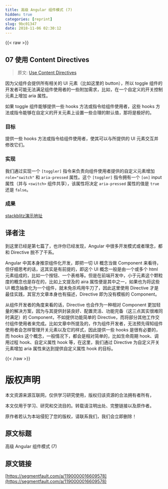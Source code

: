 ```yaml
---
title: 高级 Angular 组件模式 (7)
hidden: true
categories: [reprint]
slug: 9bc01347
date: 2018-11-06 02:30:12
---
```


{{< raw >}}
<h2 id="articleHeader0">07 &#x4F7F;&#x7528; Content Directives</h2><blockquote>&#x539F;&#x6587;: <a href="https://blog.angularindepth.com/modify-user-provided-ui-with-content-directives-a3fc0c88058e" rel="nofollow noreferrer" target="_blank">Use Content Directives</a></blockquote><p>&#x56E0;&#x4E3A;&#x7236;&#x7EC4;&#x4EF6;&#x4F1A;&#x63D0;&#x4F9B;&#x6240;&#x6709;&#x76F8;&#x5173;&#x7684; UI &#x5143;&#x7D20;&#xFF08;&#x6BD4;&#x5982;&#x8FD9;&#x91CC;&#x7684; button&#xFF09;&#xFF0C;&#x6240;&#x4EE5; toggle &#x7EC4;&#x4EF6;&#x7684;&#x5F00;&#x53D1;&#x8005;&#x53EF;&#x80FD;&#x65E0;&#x6CD5;&#x6EE1;&#x8DB3;&#x7EC4;&#x4EF6;&#x4F7F;&#x7528;&#x8005;&#x7684;&#x4E00;&#x4E9B;&#x9644;&#x52A0;&#x9700;&#x6C42;&#xFF0C;&#x6BD4;&#x5982;&#xFF0C;&#x5728;&#x4E00;&#x4E2A;&#x81EA;&#x5B9A;&#x4E49;&#x7684;&#x5F00;&#x5173;&#x63A7;&#x5236;&#x5143;&#x7D20;&#x4E0A;&#x589E;&#x52A0; aria &#x5C5E;&#x6027;&#x3002;</p><p>&#x5982;&#x679C; toggle &#x7EC4;&#x4EF6;&#x80FD;&#x591F;&#x63D0;&#x4F9B;&#x4E00;&#x4E9B; hooks &#x65B9;&#x6CD5;&#x6216;&#x6307;&#x4EE4;&#x7ED9;&#x7EC4;&#x4EF6;&#x4F7F;&#x7528;&#x8005;&#xFF0C;&#x8FD9;&#x4E9B; hooks &#x65B9;&#x6CD5;&#x6216;&#x6307;&#x4EE4;&#x80FD;&#x591F;&#x5728;&#x81EA;&#x5B9A;&#x4E49;&#x7684;&#x5F00;&#x5173;&#x5143;&#x7D20;&#x4E0A;&#x8BBE;&#x7F6E;&#x4E00;&#x4E9B;&#x5408;&#x7406;&#x7684;&#x9ED8;&#x8BA4;&#x503C;&#xFF0C;&#x90A3;&#x5C06;&#x662F;&#x6781;&#x597D;&#x7684;&#x3002;</p><h3 id="articleHeader1">&#x76EE;&#x6807;</h3><p>&#x63D0;&#x4F9B;&#x4E00;&#x4E9B; hooks &#x65B9;&#x6CD5;&#x6216;&#x6307;&#x4EE4;&#x7ED9;&#x7EC4;&#x4EF6;&#x4F7F;&#x7528;&#x8005;&#xFF0C;&#x4F7F;&#x5176;&#x53EF;&#x4EE5;&#x4E0E;&#x6240;&#x63D0;&#x4F9B;&#x7684; UI &#x5143;&#x7D20;&#x4EA4;&#x4E92;&#x5E76;&#x4FEE;&#x6539;&#x5B83;&#x4EEC;&#x3002;</p><h3 id="articleHeader2">&#x5B9E;&#x73B0;</h3><p>&#x6211;&#x4EEC;&#x901A;&#x8FC7;&#x5B9E;&#x73B0;&#x4E00;&#x4E2A; <code>[toggler]</code> &#x6307;&#x4EE4;&#x6765;&#x8D1F;&#x8D23;&#x5411;&#x7EC4;&#x4EF6;&#x4F7F;&#x7528;&#x8005;&#x63D0;&#x4F9B;&#x7684;&#x81EA;&#x5B9A;&#x4E49;&#x5143;&#x7D20;&#x589E;&#x52A0; <code>role=&quot;switch&quot;</code> &#x548C; <code>aria-pressed</code> &#x5C5E;&#x6027;&#x3002;&#x8FD9;&#x4E2A; <code>[toggler]</code> &#x6307;&#x4EE4;&#x62E5;&#x6709;&#x4E00;&#x4E2A; <code>[on]</code> input &#x5C5E;&#x6027;&#xFF08;&#x5E76;&#x4E0E; <code>&lt;switch&gt;</code> &#x7EC4;&#x4EF6;&#x5171;&#x4EAB;&#xFF09;&#xFF0C;&#x8BE5;&#x5C5E;&#x6027;&#x5C06;&#x51B3;&#x5B9A; <code>aria-pressed</code> &#x5C5E;&#x6027;&#x7684;&#x503C;&#x662F; <code>true</code> &#x8FD8;&#x662F; <code>false</code>&#x3002;</p><h3 id="articleHeader3">&#x6210;&#x679C;</h3><p><a href="https://stackblitz.com/edit/adv-ng-patterns-07-use-content-directives-5kzghj" rel="nofollow noreferrer" target="_blank">stackblitz&#x6F14;&#x793A;&#x5730;&#x5740;</a></p><h2 id="articleHeader4">&#x8BD1;&#x8005;&#x6CE8;</h2><p>&#x5230;&#x8FD9;&#x91CC;&#x5DF2;&#x7ECF;&#x662F;&#x7B2C;&#x4E03;&#x7BC7;&#x4E86;&#xFF0C;&#x4E5F;&#x8BB8;&#x4F60;&#x5DF2;&#x7ECF;&#x53D1;&#x73B0;&#xFF0C;Angular &#x4E2D;&#x5F88;&#x591A;&#x5F00;&#x53D1;&#x6A21;&#x5F0F;&#x6216;&#x8005;&#x7406;&#x5FF5;&#xFF0C;&#x90FD;&#x548C; Directive &#x8131;&#x4E0D;&#x4E86;&#x5E72;&#x7CFB;&#x3002;</p><p>Angular &#x4E2D;&#x5176;&#x672C;&#x8EAB;&#x63A8;&#x5D07;&#x7EC4;&#x4EF6;&#x5316;&#x5F00;&#x53D1;&#xFF0C;&#x5373;&#x628A;&#x4E00;&#x5207; UI &#x6982;&#x5FF5;&#x5F53;&#x505A; Component &#x6765;&#x770B;&#x5F85;&#xFF0C;&#x4F46;&#x4ED4;&#x7EC6;&#x601D;&#x8003;&#x7684;&#x8BDD;&#xFF0C;&#x8FD9;&#x5176;&#x5B9E;&#x662F;&#x6709;&#x524D;&#x63D0;&#x7684;&#xFF0C;&#x5373;&#x8FD9;&#x4E2A; UI &#x6982;&#x5FF5;&#x4E00;&#x822C;&#x662F;&#x7531;&#x4E00;&#x4E2A;&#x6216;&#x591A;&#x4E2A; html &#x5143;&#x7D20;&#x7EC4;&#x6210;&#x7684;&#xFF0C;&#x6BD4;&#x5982;&#x4E00;&#x4E2A;&#x6309;&#x94AE;&#x3001;&#x4E00;&#x4E2A;&#x8868;&#x683C;&#x7B49;&#x3002;&#x4F46;&#x662F;&#x5728;&#x524D;&#x7AEF;&#x5F00;&#x53D1;&#x4E2D;&#xFF0C;&#x5C0F;&#x4E8E;&#x5143;&#x7D20;&#x8FD9;&#x4E2A;&#x9897;&#x7C92;&#x5EA6;&#x7684;&#x6982;&#x5FF5;&#x4E5F;&#x662F;&#x5B58;&#x5728;&#x7684;&#xFF0C;&#x6BD4;&#x5982;&#x4E0A;&#x6587;&#x63D0;&#x53CA;&#x7684; aira &#x5C5E;&#x6027;&#x4FBF;&#x662F;&#x5176;&#x4E2D;&#x4E4B;&#x4E00;&#xFF0C;&#x5982;&#x679C;&#x4E5F;&#x4E3A;&#x5C06;&#x8FD9;&#x4E9B; UI &#x6982;&#x5FF5;&#x62BD;&#x8C61;&#x5316;&#x4E3A;&#x4E00;&#x4E2A;&#x7EC4;&#x4EF6;&#xFF0C;&#x5C31;&#x672A;&#x514D;&#x6740;&#x9E21;&#x7528;&#x725B;&#x5200;&#x4E86;&#xFF0C;&#x56E0;&#x6B64;&#x8FD9;&#x91CC;&#x4F7F;&#x7528; Directive &#x624D;&#x662F;&#x6700;&#x4F73;&#x5B9E;&#x8DF5;&#xFF0C;&#x5176;&#x5B98;&#x65B9;&#x6587;&#x7AE0;&#x672C;&#x8EAB;&#x4E5F;&#x6709;&#x63CF;&#x8FF0;&#xFF0C;Directive &#x5373;&#x4E3A;&#x6CA1;&#x6709;&#x6A21;&#x677F;&#x7684; Component&#x3002;</p><p>&#x4ECE;&#x7EC4;&#x4EF6;&#x5F00;&#x53D1;&#x8005;&#x7684;&#x89D2;&#x5EA6;&#x6765;&#x770B;&#x7684;&#x8BDD;&#xFF0C;Directive &#x4E5F;&#x4F1A;&#x4F5C;&#x4E3A;&#x4E00;&#x79CD;&#x76F8;&#x5BF9; Component &#x66F4;&#x52A0;&#x8F7B;&#x91CF;&#x7684;&#x89E3;&#x51B3;&#x65B9;&#x6848;&#xFF0C;&#x56E0;&#x4E3A;&#x4E0E;&#x5176;&#x63D0;&#x4F9B;&#x5C01;&#x88C5;&#x826F;&#x597D;&#x3001;&#x914D;&#x7F6E;&#x7075;&#x6D3B;&#x3001;&#x529F;&#x80FD;&#x5B8C;&#x5907;&#xFF08;&#x8FD9;&#x4E09;&#x70B9;&#x5176;&#x5B9E;&#x5F88;&#x96BE;&#x540C;&#x65F6;&#x6EE1;&#x8DB3;&#xFF09;&#x7684; Component&#xFF0C;&#x4E0D;&#x5982;&#x63D0;&#x4F9B;&#x529F;&#x80FD;&#x7B80;&#x5355;&#x7684; Directive&#xFF0C;&#x800C;&#x5C06;&#x90E8;&#x5206;&#x5176;&#x4ED6;&#x5DE5;&#x4F5C;&#x4EA4;&#x4ED8;&#x7EC4;&#x4EF6;&#x4F7F;&#x7528;&#x8005;&#x6765;&#x5B8C;&#x6210;&#x3002;&#x6BD4;&#x5982;&#x6587;&#x7AE0;&#x4E2D;&#x6240;&#x63D0;&#x53CA;&#x7684;&#xFF0C;&#x4F5C;&#x4E3A;&#x7EC4;&#x4EF6;&#x5F00;&#x53D1;&#x8005;&#xFF0C;&#x65E0;&#x6CD5;&#x9884;&#x5148;&#x5F97;&#x77E5;&#x7EC4;&#x4EF6;&#x4F7F;&#x7528;&#x8005;&#x4F1A;&#x600E;&#x6837;&#x7BA1;&#x7406;&#x5F00;&#x5173;&#x5143;&#x7D20;&#x4EE5;&#x53CA;&#x5B83;&#x7684;&#x6837;&#x5F0F;&#xFF0C;&#x56E0;&#x6B64;&#x63D0;&#x4F9B;&#x4E00;&#x4E9B; hooks &#x662F;&#x5F88;&#x6709;&#x5FC5;&#x8981;&#x7684;&#xFF0C;&#x800C; hooks &#x8FD9;&#x4E2A;&#x6982;&#x5FF5;&#xFF0C;&#x4E00;&#x822C;&#x60C5;&#x51B5;&#x4E0B;&#xFF0C;&#x90FD;&#x4F1A;&#x662F;&#x76F8;&#x5BF9;&#x7B80;&#x5355;&#x7684;&#xFF0C;&#x6BD4;&#x5982;&#x751F;&#x547D;&#x5468;&#x671F; hook&#x3001;&#x8C03;&#x7528;&#x8FC7;&#x7A0B; hook&#x3001;&#x81EA;&#x5B9A;&#x4E49;&#x5C5E;&#x6027; hook &#x7B49;&#xFF0C;&#x5728;&#x8FD9;&#x91CC;&#xFF0C;&#x6211;&#x4EEC;&#x901A;&#x8FC7; Directive &#x4E3A;&#x81EA;&#x5B9A;&#x4E49;&#x5F00;&#x5173;&#x5143;&#x7D20;&#x589E;&#x52A0; aria &#x5C5E;&#x6027;&#x6765;&#x8FBE;&#x5230;&#x63D0;&#x4F9B;&#x81EA;&#x5B9A;&#x4E49;&#x5C5E;&#x6027; hook &#x7684;&#x76EE;&#x6807;&#x3002;</p>
{{< /raw >}}

# 版权声明
本文资源来源互联网，仅供学习研究使用，版权归该资源的合法拥有者所有，

本文仅用于学习、研究和交流目的。转载请注明出处、完整链接以及原作者。 

原作者若认为本站侵犯了您的版权，请联系我们，我们会立即删除！

## 原文标题
高级 Angular 组件模式 (7)

## 原文链接
[https://segmentfault.com/a/1190000016609578](https://segmentfault.com/a/1190000016609578)

